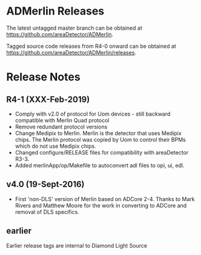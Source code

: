 ADMerlin Releases
==================

The latest untagged master branch can be obtained at
https://github.com/areaDetector/ADMerlin.

Tagged source code releases from R4-0 onward can be obtained at 
https://github.com/areaDetector/ADMerlin/releases.


Release Notes
=============

R4-1 (XXX-Feb-2019)
---
* Comply with v2.0 of protocol for Uom devices - still backward compatible with Merlin Quad protocol
* Remove redundant protocol versions
* Change Medipix to Merlin. Merlin is the detector that uses Medipix chips.
  The Merlin protocol was copied by Uom to control their BPMs which do not use Medipix chips.
* Changed configure/RELEASE files for compatibility with areaDetector R3-3.
* Added merlinApp/op/Makefile to autoconvert adl files to opi, ui, edl.

v4.0 (19-Sept-2016)
----
* First 'non-DLS' version of Merlin based on ADCore 2-4. Thanks to Mark Rivers and Matthew Moore for the work in converting to ADCore and removal of DLS specifics.

earlier
------------------
Earlier release tags are internal to Diamond Light Source 


